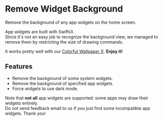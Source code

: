 # Remove Widget Background

Remove the background of any app widgets on the home screen.

App widgets are built with SwiftUI.  
Since it's not an easy job to recognize the background view, we managed to remove them by restricting the size of drawing commands.

It works pretty well with our [Colorful Wallpaper X](https://havoc.app/package/colorfulx). **Enjoy it!**

## Features

- Remove the background of some system widgets.
- Remove the background of specified app widgets.
- Force widgets to use dark mode.

Note that **not all** app widgets are supported: some apps may draw their widgets entirely.  
Do not send feedback email to us if you just find some incompatible app widgets. Thank you!

